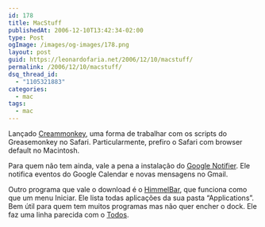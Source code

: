 ```yaml
---
id: 178
title: MacStuff
publishedAt: 2006-12-10T13:42:34-02:00
type: Post
ogImage: /images/og-images/178.png
layout: post
guid: https://leonardofaria.net/2006/12/10/macstuff/
permalink: /2006/12/10/macstuff/
dsq_thread_id:
  - "1105321883"
categories:
  - mac
tags:
  - mac
---
```

Lançado [Creammonkey](http://creammonkey.sourceforge.net/), uma forma de trabalhar com os scripts do Greasemonkey no Safari. Particularmente, prefiro o Safari com browser default no Macintosh.

Para quem não tem ainda, vale a pena a instalação do [Google Notifier](http://mail.google.com/mail/help/notifier/notifier_mac.html). Ele notifica eventos do Google Calendar e novas mensagens no Gmail.

Outro programa que vale o download é o [HimmelBar](http://softbend.free.fr/himmelbar/), que funciona como que um menu Iniciar. Ele lista todas aplicações da sua pasta &#8220;Applications&#8221;. Bem útil para quem tem muitos programas mas não quer encher o dock. Ele faz uma linha parecida com o [Todos](http://www.dbachrach.com/opensoft/index.php?page=Todos).

